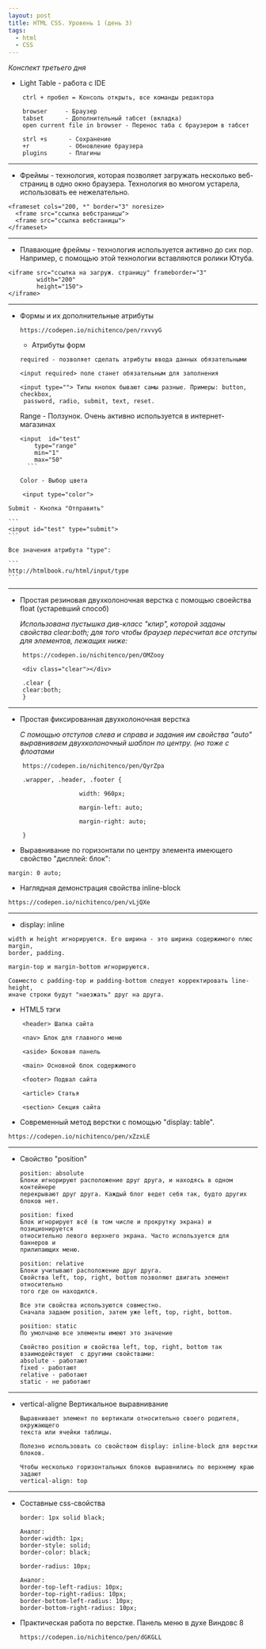 ```yaml
---
layout: post
title: HTML CSS. Уровень 1 (день 3)
tags:
  - html
  - CSS
---
```


*Конспект третьего дня*

* Light Table - работа с IDE

```
    ctrl + пробел = Консоль открыть, все команды редактора

    browser     - Браузер
    tabset      - Дополнительный табсет (вкладка)
    open current file in browser - Перенос таба с браузером в табсет

    strl +s      - Сохранение
    +r           - Обновление браузера
    plugins      - Плагины
```

------------------------
* Фреймы - технология, которая позволяет загружать несколько веб-страниц в одно
 окно браузера. Технология во многом устарела, использовать ее нежелательно.

```
<frameset cols="200, *" border="3" noresize>
  <frame src="ссылка вебстраницы">
  <frame src="ссылка вебстаницы">
</frameset>
```
------------------------

* Плавающие фреймы - технология  используется активно до сих пор. Например,
с помощью этой технологии вставляются ролики Ютуба.

```
<iframe src="ссылка на загруж. страницу" frameborder="3"
        width="200"
        height="150">
</iframe>
```
--------------------

* Формы и их дополнительные атрибуты

    ```
    https://codepen.io/nichitenco/pen/rxvvyG
    ```
    * Атрибуты форм

    ```
    required - позволяет сделать атрибуты ввода данных обязательными

    <input required> поле станет обязательным для заполнения
    ```

    ```
    <input type=""> Типы кнопок бывают самы разные. Примеры: button, checkbox,
     password, radio, submit, text, reset.
    ```

    Range - Ползунок. Очень активно используется в интернет-магазинах

    ```
    <input  id="test"
    	type="range"
    	min="1"
    	max="50"
      ```

    Color - Выбор цвета

```
    <input type="color">
```

    Submit - Кнопка "Отправить"

    ```
    <input id="test" type="submit">
    ```

    Все значения атрибута "type":

    ```
    http://htmlbook.ru/html/input/type
    ```
------------------

* Простая резиновая двухколоночная верстка с помощью своейства float
(устаревший способ)

    *Использована пустышка див-класс "клир", которой заданы свойства clear:both;
    для того чтобы браузер пересчитал все отступы для элементов, лежащих ниже:*

```
    https://codepen.io/nichitenco/pen/OMZooy
```

```
    <div class="clear"></div>

    .clear {
    clear:both;
    }

```
-------------------

* Простая фиксированная двухколоночная верстка

    *С помощью отступов слева и справа и задания им свойства "auto" выравниваем
    двухколоночный шаблон по центру. (но тоже с флоатами*

```
    https://codepen.io/nichitenco/pen/QyrZpa
```

```
    .wrapper, .header, .footer {

                    width: 960px;

                    margin-left: auto;

                    margin-right: auto;

    }
```
* Выравнивание по горизонтали по центру элемента имеющего свойство "дисплей: блок":

```
margin: 0 auto;
```

* Наглядная демонстрация свойства inline-block

```
https://codepen.io/nichitenco/pen/vLjQXe
```
---------------

* display: inline

```
width и height игнорируются. Его ширина - это ширина содержимого плюс margin,
border, padding.

margin-top и margin-bottom игнорируются.

Совместо с padding-top и padding-bottom следует корректировать line-height,
иначе строки будут "наезжать" друг на друга.

```

* HTML5 тэги

```
    <header> Шапка сайта

    <nav> Блок для главного меню

    <aside> Боковая панель

    <main> Основной блок содержимого

    <footer> Подвал сайта

    <article> Статья

    <section> Секция сайта

```

* Современный метод верстки с помощью "display: table".

```
https://codepen.io/nichitenco/pen/xZzxLE
```
------------------------

* Свойство "position"

    ```
    position: absolute
    Блоки игнорируют расположение друг друга, и находясь в одном контейнере
    перекрывают друг друга. Каждый блог ведет себя так, будто других блоков нет.
    ```
    ```
    position: fixed
    Блок игнорирует всё (в том числе и прокрутку экрана) и позиционируется
    относительно левого верхнего экрана. Часто используется для баннеров и
    прилипающих меню.

    ```
    ```
    position: relative
    Блоки учитывают расположение друг друга.
    Свойства left, top, right, bottom позволяют двигать элемент относительно
    того где он находился.

    Все эти свойства используются совместно.
    Сначала задаем position, затем уже left, top, right, bottom.
    ```
    ```
    position: static
    По умолчаню все элементы имеют это значение
    ```

    ```
    Свойство position и свойства left, top, right, bottom так
    взаимодействуют  с другими свойствами:
    absolute - работают
    fixed - работают
    relative - работают
    static - не работают
    ```
----------------------

* vertical-aligne  Вертикальное выравнивание
    ```
    Выравнивает элемент по вертикали относительно своего родителя, окружающего
    текста или ячейки таблицы.

    Полезно использовать со свойством display: inline-block для верстки блоков.

    Чтобы несколько горизонтальных блоков выравнились по верхнему краю задают
    vertical-align: top
    ```
----------

* Составные css-свойства
    ```
    border: 1px solid black;

    Аналог:
    border-width: 1px;
    border-style: solid;
    border-color: black;

    border-radius: 10px;

    Аналог:
    border-top-left-radius: 10px;
    border-top-right-radius: 10px;
    border-bottom-left-radius: 10px;
    border-bottom-right-radius: 10px;
    ```
* Практическая работа по верстке. Панель меню в духе Виндовс 8
    ```
    https://codepen.io/nichitenco/pen/dGKGLL
    ```
